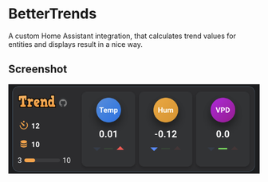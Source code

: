 # BetterTrends

A custom Home Assistant integration, that calculates trend values for entities and displays result in a nice way.

## Screenshot 

![image](https://raw.githubusercontent.com/maziggy/BetterTrends/refs/heads/main/screenshots/BetterTrends.png)
